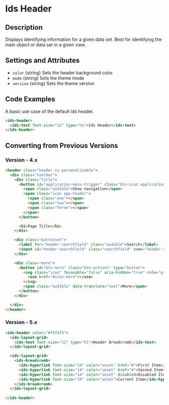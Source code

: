 # Ids Header

## Description
Displays identifying information for a given data set. Best for identifying the main object or data set in a given view.

## Settings and Attributes
- `color` {string} Sets the header background color
- `mode` {string} Sets the theme mode
- `version` {string} Sets the theme version

## Code Examples
A basic use case of the default ids header.
```html
<ids-header>
  <ids-text font-size="12" type="h1">Ids Header</ids-text>
</ids-header>
```

## Converting from Previous Versions

### Version - 4.x
```html
<header class="header is-personalizable">
  <div class="toolbar">
    <div class="title">
      <button id="application-menu-trigger" class="btn-icon application-menu-trigger" type="button">
        <span class="audible">Show navigation</span>
        <span class="icon app-header">
          <span class="one"></span>
          <span class="two"></span>
          <span class="three"></span>
        </span>
      </button>

      <h1>Page Title</h1>
    </div>

    <div class="buttonset">
      <label for="header-searchfield" class="audible">Search</label>
      <input id="header-searchfield" class="searchfield" name="header-searchfield" />
    </div>

    <div class="more">
      <button id="btn-more" class="btn-actions" type="button">
        <svg class="icon" focusable="false" aria-hidden="true" role="presentation">
          <use href="#icon-more"></use>
        </svg>
        <span class="audible" data-translate="text">More</span>
      </button>
    </div>

  </div>
</header>
```

### Version - 5.x
```html
<ids-header color="#f5f5f5">
  <ids-layout-grid>
    <ids-text font-size="12" type="h1">Header Breadcrumb</ids-text>
  </ids-layout-grid>

  <ids-layout-grid>
    <ids-breadcrumb>
      <ids-hyperlink font-size="14" color="unset" href="#">First Item</ids-hyperlink>
      <ids-hyperlink font-size="14" color="unset" href="#">Second Item</ids-hyperlink>
      <ids-hyperlink font-size="14" color="unset" disabled>Disabled Item</ids-hyperlink>
      <ids-hyperlink font-size="14" color="unset">Current Item</ids-hyperlink>
    </ids-breadcrumb>
  </ids-layout-grid>
  
</ids-header>
```